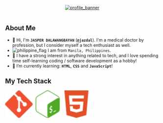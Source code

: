 <div align="center">
  <a href="https://www.linkedin.com/in/jazdal/"><img src="profile_banner.gif" alt="profile_banner"></a>
</div>
<br>

## About Me

- 👋 Hi, I'm **`JASPER DALAWANGBAYAN`** (**`@jazdal`**). I'm a medical doctor by profession, but I consider myself a tech enthusiast as well.
- <img src="https://cdn.statically.io/gh/hjnilsson/country-flags/master/svg/ph.svg" alt="philippine_flag" width="22"> I am from `Manila, Philippines`.
- 👀 I have a strong interest in anything related to tech, and I love spending time self-learning coding / software development as a hobby!
- 🌱 I’m currently learning: **`HTML`**, **`CSS`** and **`JavaScript`**!

## My Tech Stack

<div align="left">
  <img src="git-color.svg" alt="git_icon" width="90" height="90">
  <img src="gnubash-color.svg" alt="bash_icon" width="90" height="90">
  <img src="html5-color.svg" alt="html icon" width="90" height="90">
</div>

<!---
jazdal/jazdal is a ✨ special ✨ repository because its `README.md` (this file) appears on your GitHub profile.
You can click the Preview link to take a look at your changes.
--->
